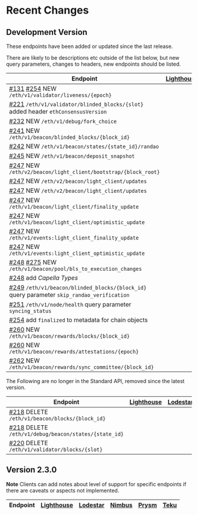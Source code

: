 # Recent Changes


## Development Version

These endpoints have been added or updated since the last release.

There are likely to be descriptions etc outside of the list below, but new query parameters, changes to headers, new endpoints should be listed.

| Endpoint                                                                                                                                                              | [Lighthouse](https://github.com/sigp/lighthouse) | [Lodestar](https://github.com/ChainSafe/lodestar) | [Nimbus](https://github.com/status-im/nimbus-eth2) | [Prysm](https://github.com/prysmaticlabs/prysm) | [Teku](https://github.com/ConsenSys/teku) |
|-----------------------------------------------------------------------------------------------------------------------------------------------------------------------|--------------------------------------------------|---------------------------------------------------|----------------------------------------------------|-------------------------------------------------|-------------------------------------------|
| [#131](https://github.com/ethereum/beacon-APIs/pull/131)  [#254](https://github.com/ethereum/beacon-APIs/pull/254) NEW `/eth/v1/validator/liveness/{epoch}`           |                                                  |                                                   |                                                    |                                                 |                                           |
| [#221](https://github.com/ethereum/beacon-APIs/pull/221)  `/eth/v1/validator/blinded_blocks/{slot}` added header `ethConsensusVersion`                                |                                                  |                                                   |                                                    |                                                 |                                           |
| [#232](https://github.com/ethereum/beacon-APIs/pull/232)  NEW `/eth/v1/debug/fork_choice`                                                                             |                                                  |                                                   |                                                    |                                                 |                                           |
| [#241](https://github.com/ethereum/beacon-APIs/pull/241)  NEW `/eth/v1/beacon/blinded_blocks/{block_id}`                                                              |                                                  |                                                   |                                                    |                                                 |                                           |
| [#242](https://github.com/ethereum/beacon-APIs/pull/242)  NEW `/eth/v1/beacon/states/{state_id}/randao`                                                                                                                    |                                                  |                                                   |                                                    |                                                 |                                           |
| [#245](https://github.com/ethereum/beacon-APIs/pull/245)  NEW `/eth/v1/beacon/deposit_snapshot`                                                                                                                            |                                                  |                                                   |                                                    |                                                 |                                           |
| [#247](https://github.com/ethereum/beacon-APIs/pull/247)  NEW `/eth/v2/beacon/light_client/bootstrap/{block_root}`                                                                                                         |                                                  |                                                   |                                                    |                                                 |                                           |
| [#247](https://github.com/ethereum/beacon-APIs/pull/247)  NEW `/eth/v2/beacon/light_client/updates`                                                                                                                        |                                                  |                                                   |                                                    |                                                 |                                           |
| [#247](https://github.com/ethereum/beacon-APIs/pull/247)  NEW `/eth/v2/beacon/light_client/updates`                                                                                                                        |                                                  |                                                   |                                                    |                                                 |                                           |
| [#247](https://github.com/ethereum/beacon-APIs/pull/247)  NEW `/eth/v1/beacon/light_client/finality_update`                                                                                                                |                                                  |                                                   |                                                    |                                                 |                                           |
| [#247](https://github.com/ethereum/beacon-APIs/pull/247)  NEW `/eth/v1/beacon/light_client/optimistic_update`                                                                                                              |                                                  |                                                   |                                                    |                                                 |                                           |
| [#247](https://github.com/ethereum/beacon-APIs/pull/247)  NEW `/eth/v1/events:light_client_finality_update`                                                                                                                |                                                  |                                                   |                                                    |                                                 |                                           |
| [#247](https://github.com/ethereum/beacon-APIs/pull/247)  NEW `/eth/v1/events:light_client_optimistic_update`                                                                                                              |                                                  |                                                   |                                                    |                                                 |                                           |
| [#248](https://github.com/ethereum/beacon-APIs/pull/248)  [#275](https://github.com/ethereum/beacon-APIs/pull/275) NEW `/eth/v1/beacon/pool/bls_to_execution_changes` |                                                  |                                                   |                                                    |                                                 |                                           |
| [#248](https://github.com/ethereum/beacon-APIs/pull/248)  add _Capella Types_                                                                                                                                             |                                                  |                                                   |                                                    |                                                 |                                           |
| [#249](https://github.com/ethereum/beacon-APIs/pull/249)  `/eth/v1/beacon/blinded_blocks/{block_id}` query parameter `skip_randao_verification`                                                                            |                                                  |                                                   |                                                    |                                                 |                                           |
| [#251](https://github.com/ethereum/beacon-APIs/pull/251)  `/eth/v1/node/health` query parameter `syncing_status`                                                                                                           |                                                  |                                                   |                                                    |                                                 |                                           |
| [#254](https://github.com/ethereum/beacon-APIs/pull/254)  add `finalized` to metadata for chain objects                                                                                                                    |                                                  |                                                   |                                                    |                                                 |                                           |
| [#260](https://github.com/ethereum/beacon-APIs/pull/260)  NEW `/eth/v1/beacon/rewards/blocks/{block_id}`                                                                                                                   |                                                  |                                                   |                                                    |                                                 |                                           |
| [#260](https://github.com/ethereum/beacon-APIs/pull/260)  NEW `/eth/v1/beacon/rewards/attestations/{epoch}`                                                                                                                |                                                  |                                                   |                                                    |                                                 |                                           |
| [#262](https://github.com/ethereum/beacon-APIs/pull/262)  NEW `/eth/v1/beacon/rewards/sync_committee/{block_id}`                                                                                                           |                                                  |                                                   |                                                    |                                                 |                                           |


The Following are no longer in the Standard API, removed since the latest version.

| Endpoint | [Lighthouse](https://github.com/sigp/lighthouse) | [Lodestar](https://github.com/ChainSafe/lodestar) | [Nimbus](https://github.com/status-im/nimbus-eth2)  | [Prysm](https://github.com/prysmaticlabs/prysm) | [Teku](https://github.com/ConsenSys/teku) |
| --- | --- | --- | --- | --- | --- |
| [#218](https://github.com/ethereum/beacon-APIs/pull/218)  DELETE `/eth/v1/beacon/blocks/{block_id}` | | | | | |
| [#218](https://github.com/ethereum/beacon-APIs/pull/218)  DELETE `/eth/v1/debug/beacon/states/{state_id}` | | | | | |
| [#220](https://github.com/ethereum/beacon-APIs/pull/220)  DELETE `/eth/v1/validator/blocks/{slot}` | | | | | |

## Version 2.3.0

__Note__ Clients can add notes about level of support for specific endpoints if there are caveats or aspects not implemented.

| Endpoint | [Lighthouse](https://github.com/sigp/lighthouse) | [Lodestar](https://github.com/ChainSafe/lodestar) | [Nimbus](https://github.com/status-im/nimbus-eth2)  | [Prysm](https://github.com/prysmaticlabs/prysm) | [Teku](https://github.com/ConsenSys/teku) |
| --- | --- | --- | --- | --- | --- |